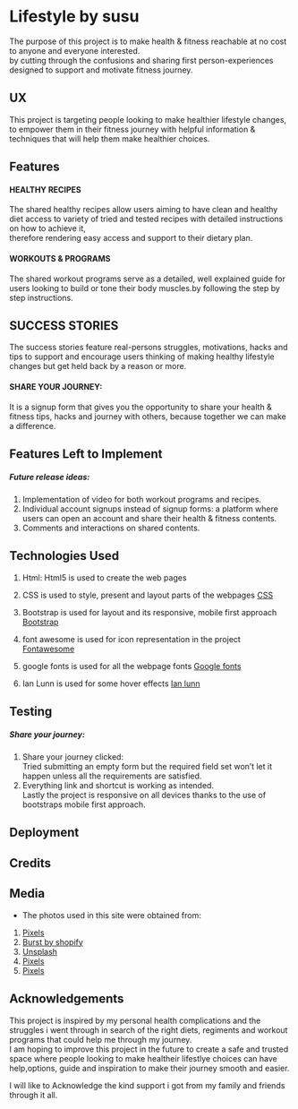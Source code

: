 # Lifestyle by susu
The purpose of this project is to make health & fitness reachable at no cost to anyone and everyone interested.  
by cutting through the confusions and sharing first person-experiences designed to support and motivate fitness journey.    

## UX
This project is targeting people looking to make healthier lifestyle changes, to empower them in their fitness journey with helpful information & techniques that will help them make healthier choices.    

## Features
#### HEALTHY RECIPES
The shared healthy recipes allow users aiming to have clean and healthy diet access to variety of tried and tested recipes with detailed instructions on how to achieve it,    
therefore rendering easy access and support to their dietary plan.

#### WORKOUTS & PROGRAMS
The shared workout programs serve as a detailed, well explained guide for users looking to build or tone their body muscles.by following the step by step instructions.    

## SUCCESS STORIES
The success stories feature real-persons struggles, motivations, hacks and tips to support and encourage users thinking of making healthy lifestyle changes but get held back by a reason or more.   

#### SHARE YOUR JOURNEY:
It is a signup form that gives you the opportunity to share your health & fitness tips, hacks and journey with others, because together we can make a difference.   

## Features Left to Implement
##### Future release ideas: 
1. Implementation of video for both workout programs and recipes.      
2. Individual account signups instead of signup forms: a platform where users can open an account and share their health & fitness contents.  
3. Comments and interactions on shared contents.

## Technologies Used
1. Html: Html5 is used to create the web pages

2. CSS is used to style, present and layout parts of  the webpages
[CSS](https://www.w3.org/Style/CSS/Overview.en.html)  

3. Bootstrap is used for layout and its responsive, mobile first approach 
[Bootstrap](https://getbootstrap.com/)

4. font awesome is used for icon representation in the project 
[Fontawesome](https://fontawesome.com/)

5. google fonts is used for all the webpage fonts
[Google fonts](https://fonts.google.com/)

6. Ian Lunn  is used for some hover effects
[Ian lunn](http://ianlunn.github.io/Hover/)

## Testing
##### Share your journey:
1. Share your journey clicked:    
Tried submitting an empty form but the required field set won’t let it happen unless all the requirements are satisfied.
2. Everything link and shortcut is working as intended.   
Lastly the project is responsive on all devices thanks to the use of bootstraps mobile first approach. 

## Deployment


## Credits


## Media
+   The photos used in this site were obtained from:
1. [Pixels](https://www.pexels.com/discover/)
2. [Burst by shopify](https://burst.shopify.com/fitness)
3. [Unsplash](https://unsplash.com/s/photos/avocado-egg)
4. [Pixels](https://www.pexels.com/discover/)
5. [Pixels](https://www.pexels.com/discover/)

## Acknowledgements
 This project is inspired by my personal health complications and the struggles i went through in search of the right diets, regiments and workout programs that could help me through my journey.   
I am hoping to improve this project in the future to create a safe and trusted space where people looking to make healtheir lifestlye choices can have help,options, guide and inspiration to make their journey smooth and easier.     

I will like to Acknowledge the kind support i got from my family and friends through it all.

